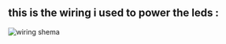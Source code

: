 this is the wiring i used to power the leds :
---
![wiring shema](https://github.com/polotinkering/optimal-ender3/assets/133749952/c0aaf3d4-71ae-4a63-823a-65827cd1cb48)
